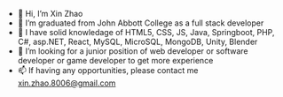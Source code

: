 - 👋 Hi, I’m Xin Zhao
- 👀 I’m graduated from John Abbott College as a full stack developer
- 🌱 I have solid knowledage of HTML5, CSS, JS, Java, Springboot, PHP, C#, asp.NET, React, MySQL, MicroSQL, MongoDB, Unity, Blender
- 💞️ I’m looking for a junior position of web developer or software developer or game developer to get more experience
- 📫 If having any opportunities, please contact me xin.zhao.8006@gmail.com

<!---
zaradudu/zaradudu is a ✨ special ✨ repository because its `README.md` (this file) appears on your GitHub profile.
You can click the Preview link to take a look at your changes.
--->

